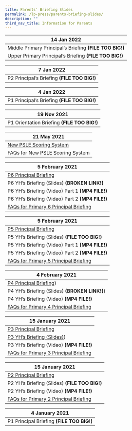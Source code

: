 ```yaml
---
title: Parents’ Briefing Slides
permalink: /lp-press/parents-briefing-slides/
description: ""
third_nav_title: Information for Parents
---
```

| **14 Jan 2022** | 
| -------- | 
| Middle Primary Principal’s Briefing **(FILE TOO BIG!)**   | 
| Upper Primary Principal’s Briefing **(FILE TOO BIG!)**   |

| **7 Jan 2022** | 
| -------- | 
| P2 Principal’s Briefing **(FILE TOO BIG!)**   | 

| **4 Jan 2022** | 
| -------- | 
| P1 Principal’s Briefing **(FILE TOO BIG!)**    | 

| **19 Nov 2021** | 
| -------- | 
| P1 Orientation Briefing **(FILE TOO BIG!)**   | 


| **21 May 2021** | 
| -------- | 
| [New PSLE Scoring System](/files/Primary-6-Parents-Briefing-Slides-on-the-New-PSLE-Scoring-System.pdf)    | 
| [FAQs for New PSLE Scoring System](/files/FAQs-for-Primary-6-Parents-Briefing.pdf)   |

| **5 February 2021** | 
| -------- | 
| [P6 Principal Briefing](/files/P6-Principals-Briefing.pdf)    | 
| P6 YH’s Briefing (Slides) **(BROKEN LINK!)**   |
| P6 YH’s Briefing (Video) Part 1 **(MP4 FILE!)**   | 
| P6 YH’s Briefing (Video) Part 2 **(MP4 FILE!)**   |
| [FAQs for Primary 6 Principal Briefing](/files/FAQs-for-Primary-6-Principals-Briefing.pdf)    | 

| **5 February 2021** | 
| -------- | 
| [P5 Principal Briefing](/files/P5-briefing-2021_Mrs-Ong.pdf)    | 
| P5 YH’s Briefing (Slides) **(FILE TOO BIG!)**   |
| P5 YH’s Briefing (Video) Part 1 **(MP4 FILE!)**    | 
| P5 YH’s Briefing (Video) Part 2 **(MP4 FILE!)**   |
| [FAQs for Primary 5 Principal Briefing](/files/FAQs-for-Primary-5-Principal-Briefing-2021.pdf)    | 

| **4 February 2021** | 
| -------- | 
| [P4 Principal Briefing](/files/P4-Principal-Briefing.pdf))    | 
| P4 YH’s Briefing (Slides) **(BROKEN LINK!)**)   |
| P4 YH’s Briefing (Video) **(MP4 FILE!)**    | 
| [FAQs for Primary 4 Principal Briefing](/files/FAQs-for-Primary-4-Principal-Briefing-2021.pdf)   |

| **15 January 2021** | 
| -------- | 
| [P3 Principal Briefing](/files/2021-P3-Principal-Briefing-Slides-.pdf)    | 
| [P3 YH’s Briefing (Slides)](/files/2021-P3-Briefing-Slides-by-Year-Heads.pdf))   |
| P3 YH’s Briefing (Video) **(MP4 FILE!)**    | 
| [FAQs for Primary 3 Principal Briefing](/files/FAQs-for-Primary-3-Principal-Briefing-2021.pdf)   |

| **15 January 2021** | 
| -------- | 
| [P2 Principal Briefing](/files/P2-Principals-briefing-2021-address-by-P.pdf)    | 
| P2 YH’s Briefing (Slides) **(FILE TOO BIG!)**   |
| P2 YH’s Briefing (Video) **(MP4 FILE!)**    | 
| [FAQs for Primary 2 Principal Briefing](/files/FAQs-for-Primary-2-Principal-Briefing-2021.pdf)   |

| **4 January 2021** | 
| -------- | 
| P1 Principal Briefing **(FILE TOO BIG!)**    |